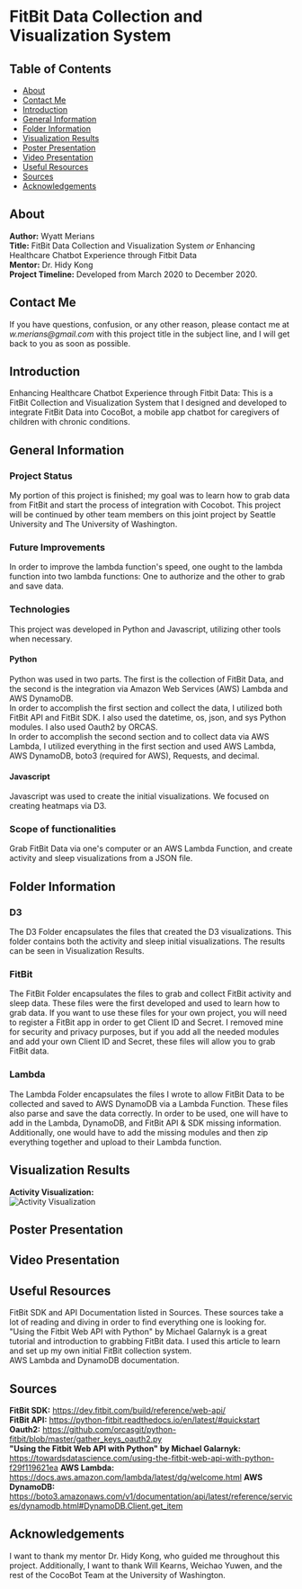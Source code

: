 # FitBit Data Collection and Visualization System

## Table of Contents
* [About](#about)
* [Contact Me](#contact-me)
* [Introduction](#introduction)
* [General Information](#general-information)
* [Folder Information](#folder-information)
* [Visualization Results](#visualization-results)
* [Poster Presentation](#poster-presentation)
* [Video Presentation](#video-presentation)
* [Useful Resources](#useful-resources)
* [Sources](#sources)
* [Acknowledgements](#acknowledgements)

## About
**Author:** Wyatt Merians <br/>
**Title:** FitBit Data Collection and Visualization System _or_ Enhancing Healthcare Chatbot Experience through Fitbit Data <br/>
**Mentor:** Dr. Hidy Kong <br/>
**Project Timeline:** Developed from March 2020 to December 2020.

## Contact Me
If you have questions, confusion, or any other reason, please contact me at _w.merians@gmail.com_ with this project title in the subject line, and I will get back to you as soon as possible.

## Introduction
Enhancing Healthcare Chatbot Experience through Fitbit Data: This is a FitBit Collection and Visualization System that I designed and developed to integrate FitBit Data into CocoBot, a mobile app chatbot for caregivers of children with chronic conditions.

## General Information
### Project Status
My portion of this project is finished; my goal was to learn how to grab data from FitBit and start the process of integration with Cocobot. This project will be continued by other team members on this joint project by Seattle University and The University of Washington.
### Future Improvements
In order to improve the lambda function's speed, one ought to the lambda function into two lambda functions: One to authorize and the other to grab and save data.
### Technologies
This project was developed in Python and Javascript, utilizing other tools when necessary.
#### Python
Python was used in two parts. The first is the collection of FitBit Data, and the second is the integration via Amazon Web Services (AWS) Lambda and AWS DynamoDB. <br/>
In order to accomplish the first section and collect the data, I utilized both FitBit API and FitBit SDK. I also used the datetime, os, json, and sys Python modules. I also used Oauth2 by ORCAS. <br/>
In order to accomplish the second section and to collect data via AWS Lambda, I utilized everything in the first section and used AWS Lambda, AWS DynamoDB, boto3 (required for AWS), Requests, and decimal.
#### Javascript
Javascript was used to create the initial visualizations. We focused on creating heatmaps via D3.
### Scope of functionalities
Grab FitBit Data via one's computer or an AWS Lambda Function, and create activity and sleep visualizations from a JSON file.

## Folder Information
### D3
The D3 Folder encapsulates the files that created the D3 visualizations. This folder contains both the activity and sleep initial visualizations. The results can be seen in Visualization Results.
### FitBit
The FitBit Folder encapsulates the files to grab and collect FitBit activity and sleep data. These files were the first developed and used to learn how to grab data. If you want to use these files for your own project, you will need to register a FitBit app in order to get Client ID and Secret. I removed mine for security and privacy purposes, but if you add all the needed modules and add your own Client ID and Secret, these files will allow you to grab FitBit data.
### Lambda
The Lambda Folder encapsulates the files I wrote to allow FitBit Data to be collected and saved to AWS DynamoDB via a Lambda Function. These files also parse and save the data correctly. In order to be used, one will have to add in the Lambda, DynamoDB, and FitBit API & SDK missing information. Additionally, one would have to add the missing modules and then zip everything together and upload to their Lambda function.

## Visualization Results
**Activity Visualization:** <br/>
![Activity Visualization](https://user-images.githubusercontent.com/52422172/102399744-a462ee00-3fa6-11eb-80c6-5e9eaaf878a4.png)

## Poster Presentation

## Video Presentation

## Useful Resources
FitBit SDK and API Documentation listed in Sources. These sources take a lot of reading and diving in order to find everything one is looking for. <br/>
"Using the Fitbit Web API with Python" by Michael Galarnyk is a great tutorial and introduction to grabbing FitBit data. I used this article to learn and set up my own initial FitBit collection system. <br/>
AWS Lambda and DynamoDB documentation. 

## Sources
**FitBit SDK:** https://dev.fitbit.com/build/reference/web-api/ <br/>
**FitBit API:** https://python-fitbit.readthedocs.io/en/latest/#quickstart <br/>
**Oauth2:** https://github.com/orcasgit/python-fitbit/blob/master/gather_keys_oauth2.py <br/>
**"Using the Fitbit Web API with Python" by Michael Galarnyk:** https://towardsdatascience.com/using-the-fitbit-web-api-with-python-f29f119621ea 
**AWS Lambda:** https://docs.aws.amazon.com/lambda/latest/dg/welcome.html
**AWS DynamoDB:** https://boto3.amazonaws.com/v1/documentation/api/latest/reference/services/dynamodb.html#DynamoDB.Client.get_item

## Acknowledgements
I want to thank my mentor Dr. Hidy Kong, who guided me throughout this project. Additionally, I want to thank Will Kearns, Weichao Yuwen, and the rest of the CocoBot Team at the University of Washington.
